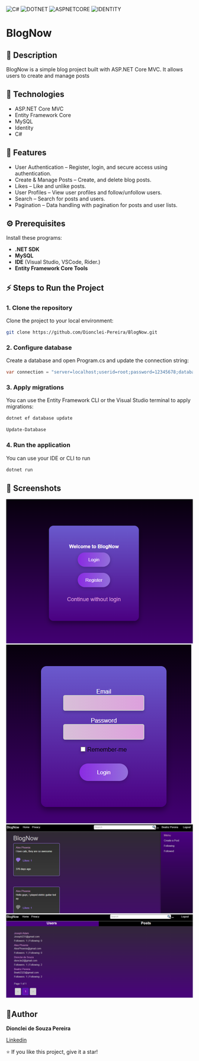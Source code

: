 ![C#](https://img.shields.io/badge/C%23-9.0-purple)
![DOTNET](https://img.shields.io/badge/.NET-6.0-purple)
![ASPNETCORE](https://img.shields.io/badge/ASP.NET%20CORE-6.0-purple)
![IDENTITY](https://img.shields.io/badge/Identity-blue)

# BlogNow

## 📖 Description

BlogNow is a simple blog project built with ASP.NET Core MVC. It allows users to create and manage posts

## 🚀 Technologies
  
- ASP.NET Core MVC
- Entity Framework Core
- MySQL
- Identity
- C#

## 🎯 Features

- User Authentication – Register, login, and secure access using authentication.
- Create & Manage Posts – Create, and delete blog posts.
- Likes – Like and unlike posts.
- User Profiles – View user profiles and follow/unfollow users.
- Search – Search for posts and users.
- Pagination – Data handling with pagination for posts and user lists.

## ⚙ Prerequisites

Install these programs:

- **.NET SDK**
- **MySQL**
- **IDE** (Visual Studio, VSCode, Rider.)
- **Entity Framework Core Tools**

## ⚡ Steps to Run the Project

### 1. Clone the repository

Clone the project to your local environment:

```bash
git clone https://github.com/Dionclei-Pereira/BlogNow.git
```

### 2. Configure database

Create a database and open Program.cs and update the connection string:

 ```C#
 var connection = "server=localhost;userid=root;password=12345678;database=blognow";
```

### 3. Apply migrations

You can use the Entity Framework CLI or the Visual Studio terminal to apply migrations:

```bash
dotnet ef database update
```
```bash
Update-Database
```

### 4. Run the application

You can use your IDE or CLI to run

```bash
dotnet run
```

## 📸 Screenshots

![Auth Screen](Assets/Auth-Index.png)
![Login Screen](Assets/Auth-Login.png)
![Index](Assets/Index.png)
![Search](Assets/Search.png)

## 📜Author

**Dionclei de Souza Pereira**

[Linkedin](https://www.linkedin.com/in/dionclei-de-souza-pereira-07287726b/)

⭐️ If you like this project, give it a star! 
